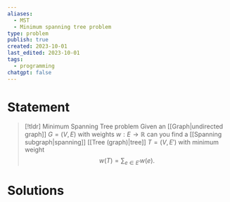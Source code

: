 ```yaml
---
aliases:
  - MST
  - Minimum spanning tree problem
type: problem
publish: true
created: 2023-10-01
last_edited: 2023-10-01
tags:
  - programming
chatgpt: false
---
```

# Statement

>[!tldr] Minimum Spanning Tree problem
>Given an [[Graph|undirected graph]] $G = (V,E)$ with weights $w: E \rightarrow \mathbb{R}$ can you find a [[Spanning subgraph|spanning]] [[Tree (graph)|tree]] $T = (V, E')$ with minimum weight
>$$w(T) = \sum_{e \in E'} w(e).$$ 

# Solutions
